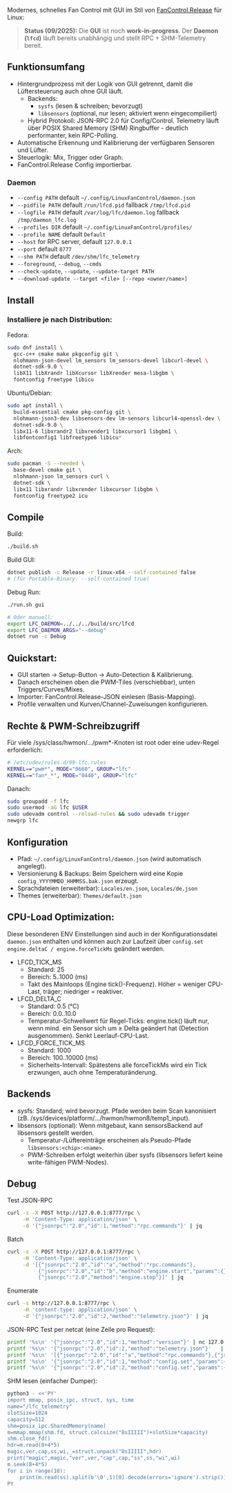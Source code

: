 Modernes, schnelles Fan Control mit GUI im Stil von [FanControl.Release](https://github.com/Rem0o/FanControl.Releases) für Linux:


> **Status (09/2025):** Die **GUI** ist noch **work-in-progress**. Der **Daemon (`lfcd`)** läuft bereits unabhängig und stellt RPC + SHM-Telemetry bereit.


## Funktionsumfang
- Hintergrundprozess mit der Logik von GUI getrennt, damit die Lüftersteuerung auch ohne GUI läuft.
  - Backends:  
    - `sysfs` (lesen & schreiben; bevorzugt)  
    - `libsensors` (optional, nur lesen; aktiviert wenn eingecompiliert)  
  - Hybrid Protokoll: JSON-RPC 2.0 für Config/Control. Telemetry läuft über POSIX Shared Memory (SHM) Ringbuffer - deutlich performanter, kein RPC-Polling.
- Automatische Erkennung und Kalibrierung der verfügbaren Sensoren und Lüfter.
- Steuerlogik: Mix, Trigger oder Graph.
- FanControl.Release Config importierbar.

### Daemon
- `--config PATH` default `~/.config/LinuxFanControl/daemon.json`
- `--pidfile PATH` default `/run/lfcd.pid` fallback `/tmp/lfcd.pid`
- `--logfile PATH` default `/var/log/lfc/daemon.log` fallback `/tmp/daemon_lfc.log`
- `--profiles DIR` default `~/.config/LinuxFanControl/profiles/`
- `--profile NAME` default `Default`
- `--host` for RPC server, default `127.0.0.1`
- `--port` default `8777`
- `--shm PATH` default `/dev/shm/lfc_telemetry`
- `--foreground`, `--debug`, `--cmds`
- `--check-update`, `--update`, `--update-target PATH`
- `--download-update --target <file> [--repo <owner/name>]`

## Install
### Installiere je nach Distribution:

Fedora:
```bash
sudo dnf install \
  gcc-c++ cmake make pkgconfig git \
  nlohmann-json-devel lm_sensors lm_sensors-devel libcurl-devel \
  dotnet-sdk-9.0 \
  libX11 libXrandr libXcursor libXrender mesa-libgbm \
  fontconfig freetype libicu
```
Ubuntu/Debian:
```bash
sudo apt install \
  build-essential cmake pkg-config git \
  nlohmann-json3-dev libsensors-dev lm-sensors libcurl4-openssl-dev \
  dotnet-sdk-9.0 \
  libx11-6 libxrandr2 libxrender1 libxcursor1 libgbm1 \
  libfontconfig1 libfreetype6 libicu*
```
Arch:
```bash
sudo pacman -S --needed \
  base-devel cmake git \
  nlohmann-json lm_sensors curl \
  dotnet-sdk \
  libx11 libxrandr libxrender libxcursor libgbm \
  fontconfig freetype2 icu
```

## Compile

Build:
```bash
./build.sh
```
Build GUI:
```bash
dotnet publish -c Release -r linux-x64 --self-contained false
# (für Portable-Binary: --self-contained true)
```

Debug Run:
```bash
./run.sh gui

# Oder manuell:
export LFC_DAEMON=../../../build/src/lfcd
export LFC_DAEMON_ARGS="--debug"
dotnet run -c Debug
```

## Quickstart:
- GUI starten → Setup-Button → Auto-Detection & Kalibrierung.
- Danach erscheinen oben die PWM-Tiles (verschiebbar), unten Triggers/Curves/Mixes.
- Importer: FanControl.Release-JSON einlesen (Basis-Mapping).
- Profile verwalten und Kurven/Channel-Zuweisungen konfigurieren.

## Rechte & PWM-Schreibzugriff
Für viele /sys/class/hwmon/.../pwm*-Knoten ist root oder eine udev-Regel erforderlich:
```bash
# /etc/udev/rules.d/99-lfc.rules
KERNEL=="pwm*", MODE="0660", GROUP="lfc"
KERNEL=="fan*_*", MODE="0440", GROUP="lfc"
```
Danach:
```bash
sudo groupadd -f lfc
sudo usermod -aG lfc $USER
sudo udevadm control --reload-rules && sudo udevadm trigger
newgrp lfc
```

## Konfiguration
- Pfad: `~/.config/LinuxFanControl/daemon.json` (wird automatisch angelegt).
- Versionierung & Backups: Beim Speichern wird eine Kopie `config_YYYYMMDD_HHMMSS.bak.json` erzeugt.
- Sprachdateien (erweiterbar): `Locales/en.json`, `Locales/de.json`
- Themes (erweiterbar): `Themes/default.json`

##  CPU-Load Optimization:
Diese besonderen ENV Einstellungen sind auch in der Konfigurationsdatei `daemon.json` enthalten und können auch zur Laufzeit über `config.set engine.deltaC / engine.forceTickMs` geändert werden.
- LFCD_TICK_MS
  - Standard: 25
  - Bereich: 5..1000 (ms)
  - Takt des Mainloops (Engine tick()-Frequenz). Höher = weniger CPU-Last, träger; niedriger = reaktiver.
- LFCD_DELTA_C
  - Standard: 0.5 (°C)
  - Bereich: 0.0..10.0
  - Temperatur-Schwellwert für Regel-Ticks: engine.tick() läuft nur, wenn mind. ein Sensor sich um ≥ Delta geändert hat (Detection ausgenommen). Senkt Leerlauf-CPU-Last.
- LFCD_FORCE_TICK_MS
  - Standard: 1000
  - Bereich: 100..10000 (ms)
  - Sicherheits-Intervall: Spätestens alle forceTickMs wird ein Tick erzwungen, auch ohne Temperaturänderung.

## Backends
- sysfs: Standard; wird bevorzugt. Pfade werden beim Scan kanonisiert (zB. /sys/devices/platform/.../hwmon/hwmon8/temp1_input).
- libsensors (optional): Wenn mitgebaut, kann sensorsBackend auf libsensors gestellt werden.
  - Temperatur-/Lüftereinträge erscheinen als Pseudo-Pfade `libsensors:<chip>:<name>`.
  - PWM-Schreiben erfolgt weiterhin über sysfs (libsensors liefert keine write-fähigen PWM-Nodes).
  
## Debug
Test JSON-RPC
```bash
curl -s -X POST http://127.0.0.1:8777/rpc \
     -H 'Content-Type: application/json' \
     -d '{"jsonrpc":"2.0","id":1,"method":"rpc.commands"}' | jq
```
Batch
```bash
curl -s -X POST http://127.0.0.1:8777/rpc \
     -H 'Content-Type: application/json' \
     -d '[{"jsonrpc":"2.0","id":"a","method":"rpc.commands"},
          {"jsonrpc":"2.0","id":"b","method":"engine.start","params":{}},
          {"jsonrpc":"2.0","method":"engine.stop"}]' | jq
```
Enumerate
```bash
curl -s http://127.0.0.1:8777/rpc \
     -H 'content-type: application/json' \
     -d '{"jsonrpc":"2.0","id":2,"method":"telemetry.json"}' | jq
```
JSON-RPC Test per netcat (eine Zeile pro Request):
```bash
printf '%s\n' '{"jsonrpc":"2.0","id":1,"method":"version"}' | nc 127.0.0.1 8777 | jq
printf '%s\n' '{"jsonrpc":"2.0","id":2,"method":"telemetry.json"}'   | nc 127.0.0.1 8777 | jq
printf '%s\n' '[{"jsonrpc":"2.0","id":"a","method":"rpc.commands"},{"jsonrpc":"2.0","method":"engine.start"}]' | nc 127.0.0.1 8777 | jq
printf '%s\n' '{"jsonrpc":"2.0","id":1,"method":"config.set","params":{"key":"engine.deltaC","value":0.7}}' | nc 127.0.0.1 8777 | jq
printf '%s\n' '{"jsonrpc":"2.0","id":2,"method":"config.set","params":{"key":"engine.forceTickMs","value":1500}}' | nc 127.0.0.1 8777 | jq
```
SHM lesen (einfacher Dumper):
```bash
python3 - <<'PY'
import mmap, posix_ipc, struct, sys, time
name="/lfc_telemetry"
slotSize=1024
capacity=512
shm=posix_ipc.SharedMemory(name)
m=mmap.mmap(shm.fd, struct.calcsize("8sIIIII")+slotSize*capacity)
shm.close_fd()
hdr=m.read(8+4*5)
magic,ver,cap,ss,wi,_=struct.unpack("8sIIIII",hdr)
print("magic",magic,"ver",ver,"cap",cap,"ss",ss,"wi",wi)
m.seek(8+4*5)
for i in range(10):
    print(m.read(ss).split(b'\0',1)[0].decode(errors='ignore').strip())
PY
```
